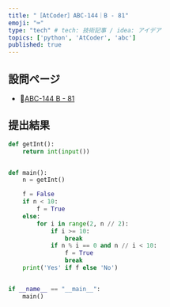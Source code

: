 ```yaml
---
title: "［AtCoder］ABC-144｜B - 81"
emoji: "⌨️"
type: "tech" # tech: 技術記事 / idea: アイデア
topics: ['python', 'AtCoder', 'abc']
published: true
---
```


## 設問ページ

- 🔗[ABC-144 B - 81](https://atcoder.jp/contests/abc144/tasks/abc144_b)

## 提出結果

```python
def getInt():
    return int(input())


def main():
    n = getInt()

    f = False
    if n < 10:
        f = True
    else:
        for i in range(2, n // 2):
            if i >= 10:
                break
            if n % i == 0 and n // i < 10:
                f = True
                break
    print('Yes' if f else 'No')


if __name__ == "__main__":
    main()
```

